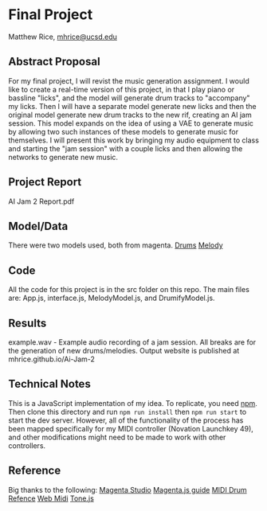 # Final Project

Matthew Rice, mhrice@ucsd.edu

## Abstract Proposal

For my final project, I will revist the music generation assignment. I would like to create a real-time version of this project, in that I play piano or bassline "licks", and the model will generate drum tracks to "accompany" my licks. Then I will have a separate model generate new licks and then the original model generate new drum tracks to the new rif, creating an AI jam session. This model expands on the idea of using a VAE to generate music by allowing two such instances of these models to generate music for themselves. I will present this work by bringing my audio equipment to class and starting the "jam session" with a couple licks and then allowing the networks to generate new music. 


## Project Report
AI Jam 2 Report.pdf

## Model/Data

There were two models used, both from magenta. 
[Drums](https://storage.googleapis.com/magentadata/js/checkpoints/music_vae/groovae_2bar_humanize)
[Melody](https://storage.googleapis.com/magentadata/js/checkpoints/music_rnn/melody_rnn)

## Code

All the code for this project is in the src folder on this repo. The main files are: App.js, interface.js, MelodyModel.js, and DrumifyModel.js.

## Results

example.wav - Example audio recording of a jam session. All breaks are for the generation of new drums/melodies. Output website is published at mhrice.github.io/Ai-Jam-2

## Technical Notes

This is a JavaScript implementation of my idea. To replicate, you need [npm](https://nodejs.org/en/).
Then clone this directory and run `npm run install` then `npm run start` to start the dev server.
However, all of the functionality of the process has been mapped specifically for my MIDI controller (Novation Launchkey 49), and other modifications might need to be made to work with other controllers. 

## Reference
Big thanks to the following:
[Magenta Studio](https://magenta.tensorflow.org/studio/)
[Magenta.js guide](https://hello-magenta.glitch.me)
[MIDI Drum Refence](https://www.zendrum.com/resource-site/drumnotes.htm)
[Web Midi](https://github.com/djipco/webmidi)
[Tone.js](https://tonejs.github.io)

